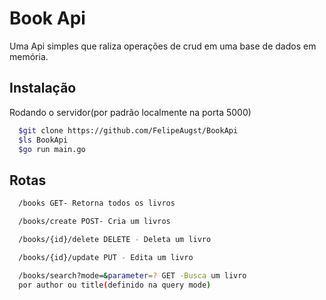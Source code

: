
# Book Api
Uma Api simples que raliza operações de crud em uma base de dados em memória.

## Instalação

Rodando o servidor(por padrão localmente na porta 5000)

```bash
  $git clone https://github.com/FelipeAugst/BookApi
  $ls BookApi
  $go run main.go
```
## Rotas

```bash
  /books GET- Retorna todos os livros

  /books/create POST- Cria um livros

  /books/{id}/delete DELETE - Deleta um livro

  /books/{id}/update PUT - Edita um livro

  /books/search?mode=&parameter=? GET -Busca um livro 
  por author ou title(definido na query mode)


```

